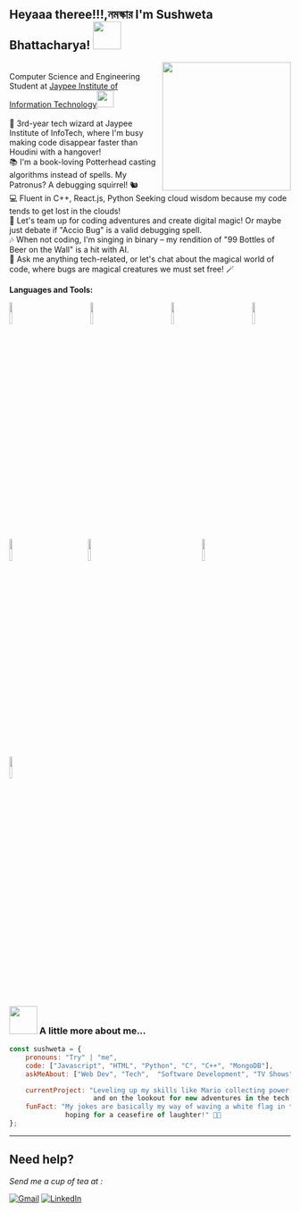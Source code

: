 <h2>Heyaaa theree!!!,নমস্কার  I'm Sushweta Bhattacharya! <img src="https://media.giphy.com/media/Cmr1OMJ2FN0B2/giphy.gif" width="50"></h2> 
<img align='right' src="https://media.giphy.com/media/nFLW7PNGgN3lI68rdv/giphy.gif" width="230"> 
<br/>
<div align = 'left'>
Computer Science and Engineering Student at <a href="https://www.jiit.ac.in/">Jaypee Institute of Information Technology</a><img src="https://media.giphy.com/media/fYSnHlufseco8Fh93Z/giphy.gif" width="30">
<br/>
<br/>
🚀 3rd-year tech wizard at Jaypee Institute of InfoTech, where I'm busy making code disappear faster than Houdini with a hangover!
<br/>
📚 I'm a book-loving Potterhead casting algorithms instead of spells. My Patronus? A debugging squirrel! 🐿️<br/>
💻 Fluent in C++, React.js, Python  Seeking cloud wisdom because my code tends to get lost in the clouds!<br/>
👥 Let's team up for coding adventures and create digital magic! Or maybe just debate if "Accio Bug" is a valid debugging spell.<br/>
🎶 When not coding, I'm singing in binary – my rendition of "99 Bottles of Beer on the Wall" is a hit with AI.<br/>
💬 Ask me anything tech-related, or let's chat about the magical world of code, where bugs are magical creatures we must set free! 🪄<br/>


**Languages and Tools:** 

<p>
  
  <code><img width="10%" src="https://www.vectorlogo.zone/logos/python/python-vertical.svg"></code>
&nbsp;&nbsp;&nbsp;&nbsp;&nbsp;&nbsp;&nbsp; &nbsp;&nbsp;&nbsp;&nbsp;&nbsp;&nbsp;&nbsp;&nbsp;&nbsp;&nbsp;&nbsp;&nbsp;&nbsp;&nbsp;
  <code><img width="10%" src="https://upload.wikimedia.org/wikipedia/commons/3/35/The_C_Programming_Language_logo.svg"></code>
  &nbsp;&nbsp;&nbsp;&nbsp;&nbsp;&nbsp;&nbsp; &nbsp;&nbsp;&nbsp;&nbsp;&nbsp;&nbsp;&nbsp;&nbsp;&nbsp;&nbsp;&nbsp;&nbsp;&nbsp;&nbsp;
  <code><img width="10%" src="https://www.vectorlogo.zone/logos/w3_html5/w3_html5-ar21.svg"></code>
  &nbsp;&nbsp;&nbsp;&nbsp;&nbsp;&nbsp;&nbsp; &nbsp;&nbsp;&nbsp;&nbsp;&nbsp;&nbsp;&nbsp;&nbsp;&nbsp;&nbsp;&nbsp;&nbsp;&nbsp;&nbsp;
  <code><img width="10%" src="https://www.vectorlogo.zone/logos/javascript/javascript-ar21.svg"></code>
  <br /><br /><br />
  <code><img width="10%" src="https://www.vectorlogo.zone/logos/mysql/mysql-ar21.svg"></code>&nbsp;&nbsp;&nbsp;&nbsp;&nbsp;&nbsp;&nbsp; &nbsp;&nbsp;&nbsp;&nbsp;&nbsp;&nbsp;&nbsp;&nbsp;&nbsp;&nbsp;&nbsp;&nbsp;&nbsp;&nbsp;
  <code><img width="10%" src="https://www.vectorlogo.zone/logos/w3_css/w3_css-official.svg"></code>&nbsp;&nbsp;&nbsp;&nbsp;&nbsp;&nbsp;&nbsp; &nbsp;&nbsp;&nbsp;&nbsp;&nbsp;&nbsp;&nbsp;&nbsp;&nbsp;&nbsp;&nbsp;&nbsp;&nbsp;&nbsp;
 &nbsp;&nbsp;&nbsp;&nbsp;&nbsp;&nbsp;&nbsp; &nbsp;&nbsp;&nbsp;&nbsp;&nbsp;&nbsp;&nbsp;
  <code><img width="10%" src="https://upload.wikimedia.org/wikipedia/commons/1/18/ISO_C%2B%2B_Logo.svg"></code>&nbsp;&nbsp;&nbsp;&nbsp;&nbsp;&nbsp;&nbsp; &nbsp;&nbsp;&nbsp;&nbsp;&nbsp;&nbsp;&nbsp;&nbsp;&nbsp;&nbsp;&nbsp;&nbsp;&nbsp;&nbsp;
  <code><img width="10%" src="https://www.vectorlogo.zone/logos/nodejs/nodejs-icon.svg"></code>
  <br /><br /><br />
</p>

### <img src="https://media.giphy.com/media/VgCDAzcKvsR6OM0uWg/giphy.gif" width="50"> A little more about me...  

```javascript
const sushweta = {
    pronouns: "Try" | "me",
    code: ["Javascript", "HTML", "Python", "C", "C++", "MongoDB"],
    askMeAbout: ["Web Dev", "Tech",  "Software Development", "TV Shows", "Music", "Books", "Harry Potter"],

    currentProject: "Leveling up my skills like Mario collecting power-ups
                     and on the lookout for new adventures in the tech kingdom!" 🍄💻😄",
    funFact: "My jokes are basically my way of waving a white flag in the comedy battlefield,
              hoping for a ceasefire of laughter!" 🚩😂
};
```


---

## Need help?
<i>Send me a cup of tea at :</i><br/>

[![Gmail](https://img.shields.io/badge/%20-Send%20Mail-black?color=14171A&labelColor=ef5350&logo=gmail&logoColor=ffffff)](mailto:22103198@mail.jiit.ac.in?subject=From%20GitHub&body=Hi,%20there.%20Found%20you%20from%20GitHub.)
 [![LinkedIn](https://img.shields.io/badge/LinkedIn-connect-blue.svg?logo=linkedin&logoColor=white)](www.linkedin.com/in/sushweta-bhattacharya-8bb869273)

</p>
